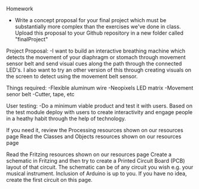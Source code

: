 Homework
- Write a concept proposal for your final project which must be substantially more complex than the exercises 
we've done in class. Upload this proposal to your Github repository in a new folder called "finalProject"

Project Proposal:
   -I want to build an interactive breathing machine which detects the movement of your 
    diaphragm or stomach through movement sensor belt and send visual cues along the path through 
    the connected LED's. I also want to try an other version of this through creating 
    visuals on the screen to detect using the movement belt sensor.
   
   Things required:
   -Flexible aluminum wire
   -Neopixels LED matrix
   -Movement senor belt
   -Cutter, tape, etc
   
   User testing: 
   -Do a minimum viable product and test it with users.
    Based on the test module deploy with users to create interactivity and engage
    people in a heathy habit through the help of technology.
   
   
If you need it, review the Processing resources shown on our resources page
Read the Classes and Objects resources shown on our resources page

Read the Fritzing resources shown on our resources page
Create a schematic in Fritzing and then try to create a Printed Circuit Board (PCB) layout of that circuit. The schematic can be of any circuit you wish e.g. your musical instrument. Inclusion of Arduino is up to you. If you have no idea, create the first circuit on this page.
